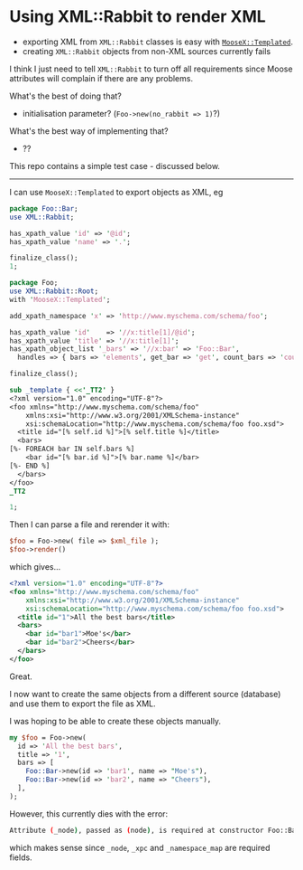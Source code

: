 # Using XML::Rabbit to render XML


* exporting XML from `XML::Rabbit` classes is easy with [`MooseX::Templated`](https://metacpan.org/pod/MooseX::Templated).
* creating `XML::Rabbit` objects from non-XML sources currently fails 

I think I just need to tell `XML::Rabbit` to turn off all requirements since Moose attributes will complain if there are any problems.

What's the best of doing that?

* initialisation parameter? (`Foo->new(no_rabbit => 1)`?)

What's the best way of implementing that?

* ??

This repo contains a simple test case - discussed below.

---

I can use `MooseX::Templated` to export objects as XML, eg

```perl
package Foo::Bar;
use XML::Rabbit;

has_xpath_value 'id' => '@id';
has_xpath_value 'name' => '.';

finalize_class();
1;

package Foo;
use XML::Rabbit::Root;
with 'MooseX::Templated';

add_xpath_namespace 'x' => 'http://www.myschema.com/schema/foo';

has_xpath_value 'id'    => '//x:title[1]/@id';
has_xpath_value 'title' => '//x:title[1]';
has_xpath_object_list '_bars' => '//x:bar' => 'Foo::Bar',
  handles => { bars => 'elements', get_bar => 'get', count_bars => 'count' };

finalize_class();

sub _template { <<'_TT2' }
<?xml version="1.0" encoding="UTF-8"?>
<foo xmlns="http://www.myschema.com/schema/foo"
    xmlns:xsi="http://www.w3.org/2001/XMLSchema-instance"
    xsi:schemaLocation="http://www.myschema.com/schema/foo foo.xsd">
  <title id="[% self.id %]">[% self.title %]</title>
  <bars>
[%- FOREACH bar IN self.bars %]
    <bar id="[% bar.id %]">[% bar.name %]</bar>
[%- END %]
  </bars>
</foo>
_TT2

1;
```

Then I can parse a file and rerender it with:

```perl
$foo = Foo->new( file => $xml_file );
$foo->render()
```

which gives...

```xml
<?xml version="1.0" encoding="UTF-8"?>
<foo xmlns="http://www.myschema.com/schema/foo"
    xmlns:xsi="http://www.w3.org/2001/XMLSchema-instance"
    xsi:schemaLocation="http://www.myschema.com/schema/foo foo.xsd">
  <title id="1">All the best bars</title>
  <bars>
    <bar id="bar1">Moe's</bar>
    <bar id="bar2">Cheers</bar>
  </bars>
</foo>
```

Great.

I now want to create the same objects from a different source (database) and use them to export the file as XML.

I was hoping to be able to create these objects manually.

```perl
my $foo = Foo->new(
  id => 'All the best bars',
  title => '1',
  bars => [
    Foo::Bar->new(id => 'bar1', name => "Moe's"),
    Foo::Bar->new(id => 'bar2', name => "Cheers"),
  ],
);
```

However, this currently dies with the error:

```sh
Attribute (_node), passed as (node), is required at constructor Foo::Bar::new (defined at /[...]/.plenv/versions/5.12.5/lib/perl5/site_perl/5.12.5/XML/Rabbit/Sugar.pm line 136) line 30
```

which makes sense since `_node`, `_xpc` and `_namespace_map` are required fields.
